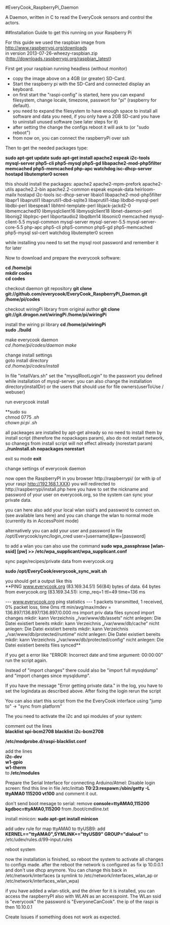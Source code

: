 ﻿#EveryCook_RaspberryPi_Daemon

A Daemon, written in C to read the EveryCook sensors and control the actors.

##Installation Guide to get this running on your Raspberry Pi

For this guide we used the raspbian image from  
http://www.raspberrypi.org/downloads  
in version 2013-07-26-wheezy-raspbian.zip  
(http://downloads.raspberrypi.org/raspbian_latest)  

First get your raspbian running headless (without monitor)
* copy the image above on a 4GB (or greater) SD-Card.
* Start the raspberry pi with the SD-Card and connected display an keyboard.
* on first start the "raspi-config" is started, here you can expand filesystem, change locale, timezone, passwort for "pi" (raspberry for default).
* you need to expand the filesystem to have enough space to install all software and data you need, if you only have a 2GB SD-card you have to uninstall unused software (see later steps for it)
* after setting the change the configs reboot it will ask to (or "sudo reboot")
* from now on, you can connect the raspberryPi over ssh

Then to get the needed packages type:

**sudo apt-get update
sudo apt-get install apache2 espeak i2c-tools mysql-server php5-cli php5-mysql php5-gd libapache2-mod-php5filter memcached php5-memcached php-apc watchdog isc-dhcp-server hostapd libutempter0 screen**

this should install the packages:
apache2 apache2-mpm-prefork apache2-utils apache2.2-bin apache2.2-common espeak espeak-data heirloom-mailx hostapd i2c-tools isc-dhcp-server libaio1 libapache2-mod-php5filter libapr1 libaprutil1 libaprutil1-dbd-sqlite3 libaprutil1-ldap libdbd-mysql-perl libdbi-perl libespeak1 libhtml-template-perl libjack-jackd2-0 libmemcached10 libmysqlclient16 libmysqlclient18 libnet-daemon-perl libonig2 libplrpc-perl libportaudio2 libqdbm14 libsonic0 memcached mysql-client-5.5 mysql-common mysql-server mysql-server-5.5 mysql-server-core-5.5 php-apc php5-cli php5-common php5-gd php5-memcached php5-mysql ssl-cert watchdog libutempter0 screen

while installing you need to set the mysql root password and remember it for later


Now to download and prepare the everycook software:

**cd /home/pi  
mkdir codes  
cd codes**

checkout daemon git repository
**git clone git://github.com/everycook/EveryCook_RaspberryPi_Daemon.git /home/pi/codes**

checkout wiringPi library from original author
**git clone git://git.drogon.net/wiringPi /home/pi/wiringPi**

install the wiring pi library
**cd /home/pi/wiringPi  
sudo ./build**


make everycook daemon  
*cd /home/pi/codes/daemon
make*


change install settings  
goto install directory  
*cd /home/pi/codes/install*

In file "intallVars.sh" set the "mysqlRootLogin" to the passwort you defined while installation of mysql-server.
you can also change the installation directory(installDir) or the users that should use for file owners(userToUse / webuser)

run everycook install

**sudo su  
chmod 0775 *.sh  
chown pi:pi *.sh**

all packeages are installed by apt-get already so no need to install them by install script (therefore the nopackages param), also do not restart network, so chanegs from install script will not effect allready (norestart param)
**./runInstall.sh nopackages norestart**

exit su mode
**exit**

change settings of everycook daemon

now open the RaspberryPI in you browser http://raspberrypi/ (or with ip of your raspi http://192.168.1.XXX)
you will redirected to http://raspberrypi/install.php here you have to set the nickname and password of your user on everycook.org, so the system can sync your private data.

you can here also add your local wlan ssid's and password to connect on. (see available lans here)
and you can change the wlan to normal mode (currently its in AccessPoint mode)


alternatively you can add your user and password in file
/opt/Everycook/sync/login_cred
user=[username]&pw=[password]

to add a wlan you can also use the command 
**sudo wpa_passphrase [wlan-ssid] [pw] >> /etc/wpa_supplicant/wpa_supplicant.conf**

sync page/recipes/private data from everycook.org

**sudo /opt/EveryCook/everycook_sync_wait.sh**

you should get a output like this  
**PING www.everycook.org (83.169.34.51) 56(84) bytes of data.
64 bytes from everycook.org (83.169.34.51): icmp_req=1 ttl=49 time=136 ms

--- www.everycook.org ping statistics ---
1 packets transmitted, 1 received, 0% packet loss, time 0ms
rtt min/avg/max/mdev = 136.897/136.897/136.897/0.000 ms
import priv data
files synced
import changes
mkdir: kann Verzeichnis „/var/www/db/assets“ nicht anlegen: Die Datei existiert bereits
mkdir: kann Verzeichnis „/var/www/db/cache“ nicht anlegen: Die Datei existiert bereits
mkdir: kann Verzeichnis „/var/www/db/protected/runtime“ nicht anlegen: Die Datei existiert bereits
mkdir: kann Verzeichnis „/var/www/db/protected/config“ nicht anlegen: Die Datei existiert bereits
files synced**

if you get a error like "ERROR: Incorrect date and time argument: 00:00:00" run the script again.

Instead of "import changes" there could also be "import full mysqldump" and "import changes since mysqldump".

If you have the message "Error getting private data." in the log, you have to set the logindata as described above.
After fixing the login rerun the script

You can also start this script from the the EveryCook interface using "jump to" -> "sync from platform" 

The you need to activate the i2c and spi modules of your system:

comment out the lines  
**blacklist spi-bcm2708
blacklist i2c-bcm2708**

**/etc/modprobe.d/raspi-blacklist.conf**

add the lines  
**i2c-dev  
w1-gpio  
w1-therm**  
to
**/etc/modules**


Prepare the Serial Interface for connecting Arduino/Atmel:
Disable login screen:
find this line in file /etc/inittab
**T0:23:respawn:/sbin/getty -L ttyAMA0 115200 vt100**
and comment it out.

don't send boot mesage to serial:
remove
**console=ttyAMA0,115200 kgdboc=ttyAMA0,115200**
from /boot/cmdline.txt


install minicon:
**sudo apt-get install minicon**

add udev rule for map ttyAMA0 to ttyUSB9:
add
**KERNEL=="ttyAMA0",SYMLINK+="ttyUSB9" GROUP="dialout"**
to
/etc/udev/rules.d/99-input.rules

reboot system

now the installation is finished, so reboot the system to activate all changes to configs made.
after the reboot the network is configured as fix ip 10.0.0.1 and don't use dhcp anymore. You can change this back in /etc/network/interfaces (a symlink to /etc/network/interfaces_wlan_ap or /etc/network/interfaces_wlan_wpa)

if you have added a wlan-stick, and the driver for it is installed, you can access the raspberryPI also with WLAN as an accesspoint.
The WLan ssid is "everycook" the password is "EveryoneCanCook". the ip of the raspi is then 10.10.0.1

Create Issues if something does not work as expected.
